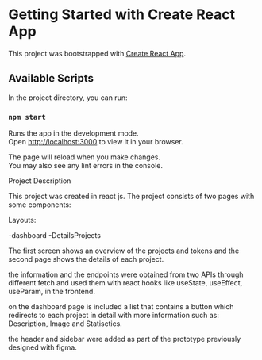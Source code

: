 # Getting Started with Create React App

This project was bootstrapped with [Create React App](https://github.com/facebook/create-react-app).

## Available Scripts

In the project directory, you can run:

### `npm start`

Runs the app in the development mode.\
Open [http://localhost:3000](http://localhost:3000) to view it in your browser.

The page will reload when you make changes.\
You may also see any lint errors in the console.



Project Description

This project was created in react js. The project consists of two pages with some components:

Layouts:

-dashboard
-DetailsProjects

The first screen shows an overview of the projects and tokens and the second page shows the details of each project.

the information and the endpoints were obtained from two APIs through different fetch and used them with react hooks like useState, useEffect, useParam, in the frontend.

on the dashboard page is included a list that contains a button which redirects to each project in detail with more information such as: Description, Image and Statisctics. 

the header and sidebar were added as part of the prototype previously designed with figma.